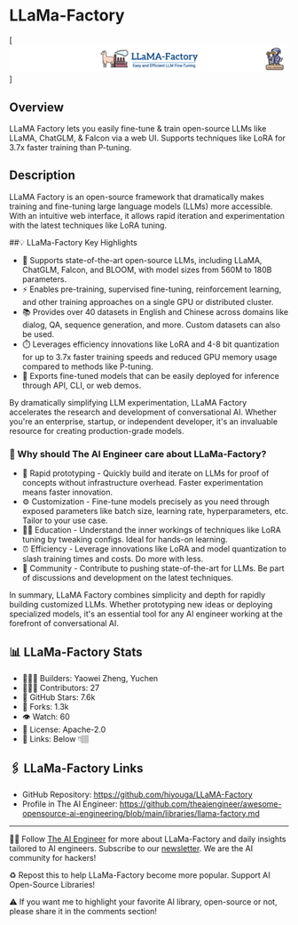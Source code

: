 # LLaMa-Factory
[![The AI Engineer presents LLaMa-Factory](llama-factory_1920x192.png)]
## Overview
LLaMA Factory lets you easily fine-tune & train open-source LLMs like LLaMA, ChatGLM, & Falcon via a web UI. Supports techniques like LoRA for 3.7x faster training than P-tuning. 

## Description

LLaMA Factory is an open-source framework that dramatically makes training and fine-tuning large language models (LLMs) more accessible.
With an intuitive web interface, it allows rapid iteration and experimentation with the latest techniques like LoRA tuning.

##💡 LLaMa-Factory Key Highlights

- 🤗 Supports state-of-the-art open-source LLMs, including LLaMA, ChatGLM, Falcon, and BLOOM, with model sizes from 560M to 180B parameters.
- ⚡️ Enables pre-training, supervised fine-tuning, reinforcement learning, and other training approaches on a single GPU or distributed cluster. 
- 📚 Provides over 40 datasets in English and Chinese across domains like dialog, QA, sequence generation, and more. Custom datasets can also be used. 
- ⏱️ Leverages efficiency innovations like LoRA and 4-8 bit quantization for up to 3.7x faster training speeds and reduced GPU memory usage compared to methods like P-tuning. 
- 🚀 Exports fine-tuned models that can be easily deployed for inference through API, CLI, or web demos. 

By dramatically simplifying LLM experimentation, LLaMA Factory accelerates the research and development of conversational AI. Whether you're an enterprise, startup, or independent developer, it's an invaluable resource for creating production-grade models.

### 🤔 Why should The AI Engineer care about LLaMa-Factory?

- 🚀 Rapid prototyping - Quickly build and iterate on LLMs for proof of concepts without infrastructure overhead. Faster experimentation means faster innovation.
- ⚙️ Customization - Fine-tune models precisely as you need through exposed parameters like batch size, learning rate, hyperparameters, etc. Tailor to your use case.
- 🧑‍🏫 Education - Understand the inner workings of techniques like LoRA tuning by tweaking configs. Ideal for hands-on learning.
- ⏰ Efficiency - Leverage innovations like LoRA and model quantization to slash training times and costs. Do more with less.
- 🤝 Community - Contribute to pushing state-of-the-art for LLMs. Be part of discussions and development on the latest techniques.

In summary, LLaMA Factory combines simplicity and depth for rapidly building customized LLMs. Whether prototyping new ideas or deploying specialized models, it's an essential tool for any AI engineer working at the forefront of conversational AI.

## 📊 LLaMa-Factory Stats

* 👷🏽‍♀️ Builders: Yaowei Zheng, Yuchen 
* 👩🏽‍💻 Contributors: 27
* 💫 GitHub Stars: 7.6k
* 🍴 Forks: 1.3k
* 👁️ Watch: 60
* 🪪 License: Apache-2.0
* 🔗 Links: Below 👇🏽

## 🖇️ LLaMa-Factory Links
* GitHub Repository: https://github.com/hiyouga/LLaMA-Factory
* Profile in The AI Engineer: https://github.com/theaiengineer/awesome-opensource-ai-engineering/blob/main/libraries/llama-factory.md

---
🧙🏽 Follow [The AI Engineer](https://www.linkedin.com/company/theaiengineer/) for more about LLaMa-Factory and daily insights tailored to AI engineers. Subscribe to our [newsletter](http://theaiengineerco.substack.com). We are the AI community for hackers!

♻️ Repost this to help LLaMa-Factory become more popular. Support AI Open-Source Libraries!

⚠️ If you want me to highlight your favorite AI library, open-source or not, please share it in the comments section!
